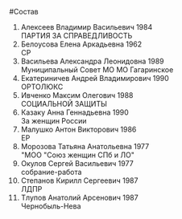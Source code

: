 #Состав
1. Алексеев Владимир Васильевич 1984   
    ПАРТИЯ ЗА СПРАВЕДЛИВОСТЬ
2. Белоусова Елена Аркадьевна 1962   
    СР
3. Васильева Александра Леонидовна 1989   
    Муниципальный Совет МО МО Гагаринское
4. Екатериничев Андрей Владимирович 1990   
    ОРТОЛЮКС
5. Ивченко Максим Олегович 1988   
    СОЦИАЛЬНОЙ ЗАЩИТЫ
6. Казаку Анна Геннадьевна 1990   
    За женщин России
7. Малушко Антон Викторович 1986   
    ЕР
8. Морозова Татьяна Анатольевна 1977   
    "МОО "Союз женщин СПб и ЛО"
9. Окулов Сергей Васильевич 1977   
    собрание-работа
10. Степанов Кирилл Сергеевич 1987   
    ЛДПР
11. Тлупов Анатолий Арсенович 1987   
    Чернобыль-Нева
